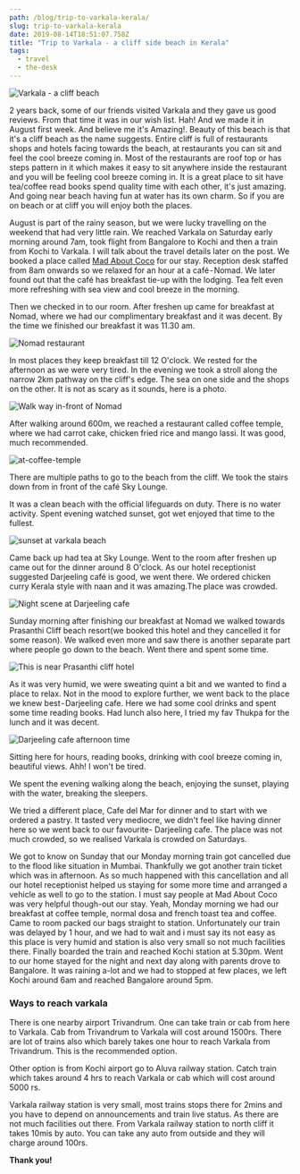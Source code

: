 ```yaml
---
path: /blog/trip-to-varkala-kerala/
slug: trip-to-varkala-kerala
date: 2019-08-14T18:51:07.758Z
title: "Trip to Varkala - a cliff side beach in Kerala"
tags:
  - travel
  - the-desk
---
```


![Varkala - a cliff beach](/assets/collage-cover.jpg "Varkala - a cliff beach")

2 years back, some of our friends visited Varkala and they gave us good reviews. From that time it was in our wish list. Hah! And we made it in August first week. And believe me it's Amazing!. Beauty of this beach is that it's a cliff beach as the name suggests. Entire cliff is full of restaurants shops and hotels facing towards the beach, at restaurants you can sit and feel the cool breeze coming in. Most of the restaurants are roof top or has steps pattern in it which makes it easy to sit anywhere inside the restaurant and you will be feeling cool breeze coming in. It is a great place to sit have tea/coffee read books spend quality time with each other, it's just amazing. And going near beach having fun at water has its own charm. So if you are on beach or at cliff you will enjoy both the places.

August is part of the rainy season, but we were lucky travelling on the weekend that had very little rain. We reached Varkala on Saturday early morning around 7am, took flight from Bangalore to Kochi and then a train from Kochi to Varkala. I will talk about the travel details later on the post. We booked a place called [Mad About Coco](https://madaboutcocovarkala.com/) for our stay. Reception desk staffed from 8am onwards so we relaxed for an hour at a café - Nomad. We later found out that the café has breakfast tie-up with the lodging. Tea felt even more refreshing with sea view and cool breeze in the morning.

Then we checked in to our room. After freshen up came for breakfast at Nomad, where we had our complimentary breakfast and it was decent. By the time we finished our breakfast it was 11.30 am.

![Nomad restaurant](/assets/at-nomad.jpg "Nomad restaurant breakfast time")

In most places they keep breakfast till 12 O'clock. We rested for the afternoon as we were very tired. In the evening we took a stroll along the narrow 2km pathway on the cliff's edge. The sea on one side and the shops on the other. It is not as scary as it sounds, here is a photo.

![Walk way in-front of Nomad](/assets/walk-way-infront-nomad.jpg "Walk way in-front of Nomad")

After walking around 600m, we reached a restaurant called coffee temple, where we had carrot cake, chicken fried rice and mango lassi. It was good, much recommended.

![at-coffee-temple](/assets/at-cofee-temple.jpg "At Coffee Temple")

There are multiple paths to go to the beach from the cliff. We took the stairs down from in front of the café Sky Lounge.

It was a clean beach with the official lifeguards on duty. There is no water activity. Spent evening watched sunset, got wet enjoyed that time to the fullest.

![sunset at varkala beach](/assets/sunset-at-beach.jpg "Sunset at Varkala beach")

Came back up had tea at Sky Lounge. Went to the room after freshen up came out for the dinner around 8 O'clock. As our hotel receptionist suggested Darjeeling café is good, we went there. We ordered chicken curry Kerala style with naan and it was amazing.The place was crowded.

![Night scene at Darjeeling cafe](/assets/night-at-darjeeling-cafe.jpg "Night scene at Darjeeling cafe")

Sunday morning after finishing our breakfast at Nomad we walked towards Prasanthi Cliff beach resort(we booked this hotel and they cancelled it for some reason). We walked even more and saw there is another separate part where people go down to the beach. Went there and spent some time.

![This is near Prasanthi cliff hotel](/assets/near-prashanti-cliff.jpg "This is near Prasanthi cliff hotel")

As it was very humid, we were sweating quint a bit and we wanted to find a place to relax. Not in the mood to explore further, we went back to the place we knew best - Darjeeling cafe. Here we had some cool drinks and spent some time reading books. Had lunch also here, I tried my fav Thukpa for the lunch and it was decent.

![Darjeeling cafe afternoon time](/assets/darjeeling-cafe-afternoon.jpg "Darjeeling cafe afternoon time")

Sitting here for hours, reading books, drinking with cool breeze coming in, beautiful views. Ahh! I won't be tired.

We spent the evening walking along the beach, enjoying the sunset, playing with the water, breaking the sleepers.

We tried a different place, Cafe del Mar for dinner and to start with we ordered a pastry. It tasted very mediocre, we didn't feel like having dinner here so we went back to our favourite- Darjeeling cafe. The place was not much crowded, so we realised Varkala is crowded on Saturdays.

We got to know on Sunday that our Monday morning train got cancelled due to the flood like situation in Mumbai. Thankfully we got another train ticket which was in afternoon. As so much happened with this cancellation and all our hotel receptionist helped us staying for some more time and arranged a vehicle as well to go to the station. I must say people at Mad About Coco was very helpful though-out our stay. Yeah, Monday morning we had our breakfast at coffee temple, normal dosa and french toast tea and coffee. Came to room packed our bags straight to station. Unfortunately our train was delayed by 1 hour, and we had to wait and i must say its not easy as this place is very humid and station is also very small so not much facilities there. Finally boarded the train and reached Kochi station at 5.30pm. Went to our home stayed for the night and next day along with parents drove to Bangalore. It was raining a-lot and we had to stopped at few places, we left Kochi around 6am and reached Bangalore around 5pm.

### Ways to reach varkala

There is one nearby airport Trivandrum. One can take train or cab from here to Varkala. Cab from Trivandrum to Varkala will cost around 1500rs. There are lot of trains also which barely takes one hour to reach Varkala from Trivandrum. This is the recommended option.

Other option is from Kochi airport go to Aluva railway station. Catch train which takes around 4 hrs to reach Varkala or cab which will cost around 5000 rs.

Varkala railway station is very small, most trains stops there for 2mins and you have to depend on announcements and train live status. As there are not much facilities out there. From Varkala railway station to north cliff it takes 10mis by auto. You can take any auto from outside and they will charge around 100rs.

**Thank you!**
